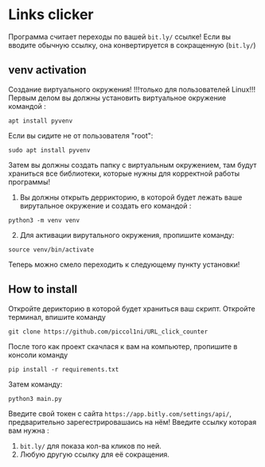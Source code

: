 # Links clicker
Программа считает переходы по вашей `bit.ly/` ссылке!
Если вы вводите обычную ссылку, она конвертируется в сокращенную (`bit.ly/`)

## venv activation
Создание виртуального окружения!
!!!только для пользователей Linux!!!
Первым делом вы должны установить виртуальное окружение командой :
```
apt install pyvenv
```
Если вы сидите не от пользователя "root":
```
sudo apt install pyvenv
```
Затем вы должны создать папку с виртуальным окружением, там будут храниться все библиотеки, которые нужны для корректной работы программы!
1) Вы должны открыть деррикторию, в которой будет лежать ваше вирутальное окружение и создать его командой :
```
python3 -m venv venv
```
2) Для активации вирутального окружения, пропишите команду:
```
source venv/bin/activate
```

Теперь можно смело переходить к следующему пункту установки!

## How to install
Откройте дерикторию в которой будет храниться ваш скрипт.
Откройте терминал, впишите команду
```
git clone https://github.com/piccol1ni/URL_click_counter
```
После того как проект скачлася к вам на компьютер, пропишите в консоли команду
```
pip install -r requirements.txt
```
Затем команду:
```
python3 main.py
```
Введите свой токен с сайта `https://app.bitly.com/settings/api/`, предварительно зарегестрировашаись на нём!
Введите ссылку которая вам нужна :
1) `bit.ly/` для показа кол-ва кликов по ней. 
2) Любую другую ссылку для её сокращения.
